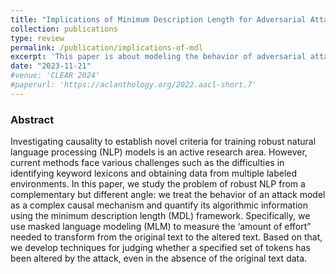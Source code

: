 ```yaml
---
title: "Implications of Minimum Description Length for Adversarial Attack in NLP"
collection: publications
type: review
permalink: /publication/implications-of-mdl
excerpt: 'This paper is about modeling the behavior of adversarial attack models in NLP as a complex causal mechanism and quantifying it.'
date: "2023-11-21"
#venue: 'CLEAR 2024'
#paperurl: 'https://aclanthology.org/2022.aacl-short.7'
---
```

<h3> Abstract </h3>
Investigating causality to establish novel criteria for training robust natural language processing (NLP) models is an active research area. However, current methods face various challenges such as the difficulties in identifying keyword lexicons and obtaining data from multiple labeled environments. In this paper, we study the problem of robust NLP from a complementary but different angle: we treat the behavior of an attack model as a complex causal mechanism and quantify its algorithmic information using the minimum description length (MDL) framework. Specifically, we use masked language modeling (MLM) to measure the ‘amount of effort” needed to transform from the original text to the altered text. Based on that, we develop techniques for judging whether a specified set of tokens has been altered by the attack, even in the absence of the original text data.


